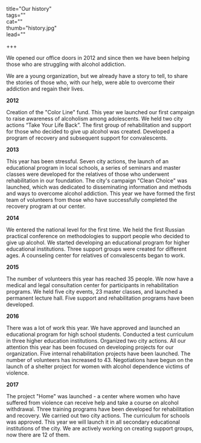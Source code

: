 title="Our history"  
tags=""  
cat=""  
thumb="history.jpg"  
lead=""  

+++

We opened our office doors in 2012 and since then we have been helping those who are struggling with alcohol addiction.

We are a young organization, but we already have a story to tell, to share the stories of those who, with our help, were able to overcome their addiction and regain their lives.

**2012** 

Creation of the "Color Line" fund. This year we launched our first campaign to raise awareness of alcoholism among adolescents. We held two city actions “Take Your Life Back”. The first group of rehabilitation and support for those who decided to give up alcohol was created. Developed a program of recovery and subsequent support for convalescents. 

**2013** 

This year has been stressful. Seven city actions, the launch of an educational program in local schools, a series of seminars and master classes were developed for the relatives of those who underwent rehabilitation in our foundation. The city's campaign "Clean Choice" was launched, which was dedicated to disseminating information and methods and ways to overcome alcohol addiction. This year we have formed the first team of volunteers from those who have successfully completed the recovery program at our center.

**2014**

We entered the national level for the first time. We held the first Russian practical conference on methodologies to support people who decided to give up alcohol. We started developing an educational program for higher educational institutions. Three support groups were created for different ages. A counseling center for relatives of convalescents began to work.

**2015**

The number of volunteers this year has reached 35 people. We now have a medical and legal consultation center for participants in rehabilitation programs. We held five city events, 23 master classes, and launched a permanent lecture hall. Five support and rehabilitation programs have been developed.

**2016**

There was a lot of work this year. We have approved and launched an educational program for high school students. Conducted a test curriculum in three higher education institutions. Organized two city actions. All our attention this year has been focused on developing projects for our organization. Five internal rehabilitation projects have been launched. The number of volunteers has increased to 43. Negotiations have begun on the launch of a shelter project for women with alcohol dependence victims of violence. 

**2017** 

The project "Home" was launched - a center where women who have suffered from violence can receive help and take a course on alcohol withdrawal. Three training programs have been developed for rehabilitation and recovery. We carried out two city actions. The curriculum for schools was approved. This year we will launch it in all secondary educational institutions of the city. We are actively working on creating support groups, now there are 12 of them.
